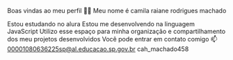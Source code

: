 Boas vindas ao meu perfil 💙💙
Meu nome é camila raiane rodrigues machado

Estou estudando no alura
Estou me desenvolvendo na linguagem JavaScript
Utilizo esse espaço para minha organização e compartilhamento dos meu projetos desenvolvidos
Você pode entrar em contato comigo 📫
00001080636225sp@al.educacao.sp.gov.br
cah_machado458
